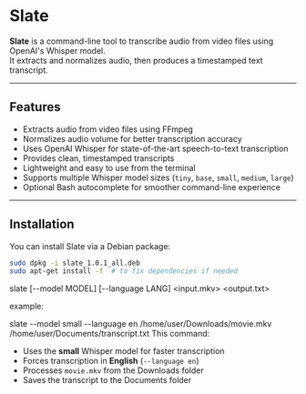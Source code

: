 # Slate

**Slate** is a command-line tool to transcribe audio from video files using OpenAI's Whisper model.  
It extracts and normalizes audio, then produces a timestamped text transcript.

---

## Features

- Extracts audio from video files using FFmpeg  
- Normalizes audio volume for better transcription accuracy  
- Uses OpenAI Whisper for state-of-the-art speech-to-text transcription  
- Provides clean, timestamped transcripts  
- Lightweight and easy to use from the terminal  
- Supports multiple Whisper model sizes (`tiny`, `base`, `small`, `medium`, `large`)  
- Optional Bash autocomplete for smoother command-line experience  

---

## Installation

You can install Slate via a Debian package:

```bash
sudo dpkg -i slate_1.0.1_all.deb
sudo apt-get install -f  # to fix dependencies if needed
```
slate [--model MODEL] [--language LANG] <input.mkv> <output.txt>

example:

slate --model small --language en /home/user/Downloads/movie.mkv /home/user/Documents/transcript.txt
This command:

- Uses the **small** Whisper model for faster transcription
- Forces transcription in **English** (`--language en`)
- Processes `movie.mkv` from the Downloads folder
- Saves the transcript to the Documents folder
